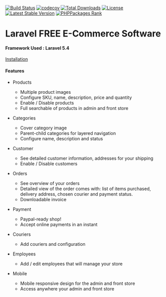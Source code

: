 [![Build Status](https://travis-ci.org/jsdecena/laracom.svg?branch=master)](https://travis-ci.org/jsdecena/laracom) 
[![codecov](https://codecov.io/gh/jsdecena/laracom/branch/master/graph/badge.svg)](https://codecov.io/gh/jsdecena/laracom) 
[![Total Downloads](https://poser.pugx.org/jsdecena/laracom/downloads)](https://packagist.org/packages/jsdecena/laracom) 
[![License](https://poser.pugx.org/jsdecena/laracom/license)](https://packagist.org/packages/jsdecena/laracom) 
[![Latest Stable Version](https://poser.pugx.org/jsdecena/laracom/version)](https://packagist.org/packages/jsdecena/laracom) 
[![PHPPackages Rank](http://phppackages.org/p/jsdecena/laracom/badge/rank.svg)](http://phppackages.org/p/jsdecena/laracom)

# Laravel FREE E-Commerce Software

#### Framework Used : Laravel 5.4

[Installation](https://github.com/jsdecena/laracom/wiki)

#### Features

- Products
    - Multiple product images
    - Configure SKU, name, description, price and quantity
    - Enable / Disable products
    - Full searchable of products in admin and front store

- Categories
    - Cover category image
    - Parent-child categories for layered navigation
    - Configure name, description and status

- Customer
    - See detailed customer information, addresses for your shipping
    - Enable / Disable customers

- Orders
    - See overview of your orders
    - Detailed view of the order comes with: list of items purchased, delivery address, chosen courier 
    and payment status.
    - Downloadable invoice
    
- Payment
    - Paypal-ready shop!
    - Accept online payments in an instant
    
- Couriers
    - Add couriers and configuration
    
- Employees
    - Add / edit employees that will manage your store
    
- Mobile
    - Mobile responsive design for the admin and front store
    - Access anywhere your admin and front store